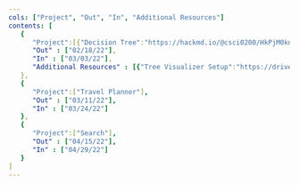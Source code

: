 ```yaml
---
cols: ["Project", "Out", "In", "Additional Resources"]
contents: [
   {
      "Project":[{"Decision Tree":"https://hackmd.io/@csci0200/HkPjM0kn_"}],
      "Out" : ["02/18/22"],
      "In" : ["03/03/22"],
      "Additional Resources" : [{"Tree Visualizer Setup":"https://drive.google.com/file/d/1aGjUYjECvyReg-233MFDtFXgeRoiDFGN/view?usp=sharing"}]
   },
   {
      "Project":["Travel Planner"],
      "Out" : ["03/11/22"],
      "In" : ["03/24/22"]
   },
   {
      "Project":["Search"],
      "Out" : ["04/15/22"],
      "In" : ["04/29/22"]
   }
]
---
```

